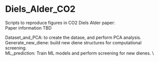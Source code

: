 # Diels_Alder_CO2
Scripts to reproduce figures in CO2 Diels Alder paper: \
Paper information TBD

Dataset_and_PCA: to create the datase, and perform PCA analysis. \
Generate_new_diene: build new diene structures for computational screening. \
ML_prediction: Train ML models and perform screening for new dienes. \
